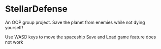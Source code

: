 # StellarDefense
An OOP group project. 
Save the planet from enemies while not dying yourself!

Use WASD keys to move the spaceship 
Save and Load game feature does not work
